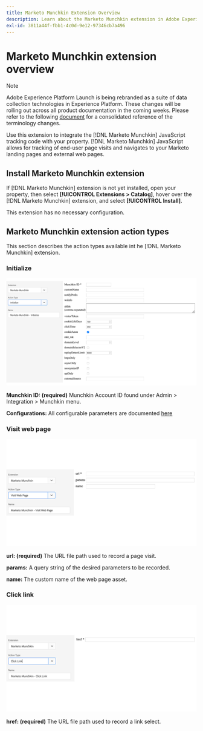 ```yaml
---
title: Marketo Munchkin Extension Overview
description: Learn about the Marketo Munchkin extension in Adobe Experience Platform Launch.
exl-id: 3811a44f-fbb1-4c0d-9e12-97346cb7a496
---
```

# Marketo Munchkin extension overview

>[!NOTE]
>
>Adobe Experience Platform Launch is being rebranded as a suite of data collection technologies in Experience Platform. These changes will be rolling out across all product documentation in the coming weeks. Please refer to the following [document](../../../launch-term-updates.md) for a consolidated reference of the terminology changes.

Use this extension to integrate the [!DNL Marketo Munchkin] JavaScript tracking code with your property. [!DNL Marketo Munchkin] JavaScript allows for tracking of end-user page visits and navigates to your Marketo landing pages and external web pages.

## Install Marketo Munchkin extension

If [!DNL Marketo Munchkin] extension is not yet installed, open your property, then select **[!UICONTROL Extensions > Catalog]**, hover over the [!DNL Marketo Munchkin] extension, and select **[!UICONTROL Install]**.

This extension has no necessary configuration.

## Marketo Munchkin extension action types

This section describes the action types available int he  [!DNL Marketo Munchkin] extension.

### Initialize

![](/help/assets/munchkin-Init.png)

**Munchkin ID: (required)** Munchkin Account ID found under Admin > Integration > Munchkin menu.

**Configurations:** All configurable parameters are documented [here](https://developers.marketo.com/javascript-api/lead-tracking/configuration/)

### Visit web page

![](/help/assets/munchkin-visit-page.png)

**url: (required)** The URL file path used to record a page visit.

**params:** A query string of the desired parameters to be recorded.

**name:** The custom name of the web page asset.

### Click link

![](/help/assets/munchkin-click-link.png)

**href: (required)** The URL file path used to record a link select.
